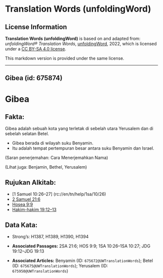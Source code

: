 # Translation Words (unfoldingWord)

## License Information

**Translation Words (unfoldingWord)** is based on and adapted from: _unfoldingWord® Translation Words_, [unfoldingWord](https://unfoldingword.org/utw), 2022, which is licensed under a [CC BY-SA 4.0 license](https://creativecommons.org/licenses/by-sa/4.0/legalcode.en).

This markdown version is provided under the same license.



--------------------------------

## Gibea (id: 675874)

Gibea
=====

Fakta:
------

Gibea adalah sebuah kota yang terletak di sebelah utara Yerusalem dan di sebelah selatan Betel.

* Gibea berada di wilayah suku Benyamin.
* Itu adalah tempat pertempuran besar antara suku Benyamin dan Israel.

(Saran penerjemahan: Cara Menerjemahkan Nama)

(Lihat juga: Benjamin, Bethel, Yerusalem)

Rujukan Alkitab:
----------------

* \[1 Samuel 10:26–27] (rc://en/tn/help/1sa/10/26\)
* [2 Samuel 21:6](https://ref.ly/2Sam0:0)
* [Hosea 9:9](https://ref.ly/Hos9:9)
* [Hakim\-hakim 19:12–13](https://ref.ly/Judg19:12-Judg19:13)

Data Kata:
----------

* Strong’s: H1387, H1389, H1390, H1394

* **Associated Passages:** 2SA 21:6; HOS 9:9; 1SA 10:26–1SA 10:27; JDG 19:12–JDG 19:13
* **Associated Articles:** Benyamin (ID: `675672@UWTranslationWords`); Betel (ID: `675675@UWTranslationWords`); Yerusalem (ID: `675950@UWTranslationWords`)

